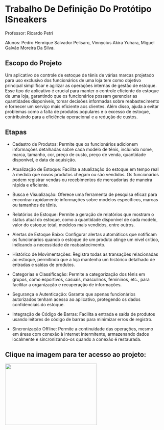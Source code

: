 <h1> Trabalho De Definição Do Protótipo ISneakers</h1>

Professor: Ricardo Petri

Alunos: Pedro Henrique Salvador Pelisaro, Vinnycius Akira Yuhara, Miguel Galvão Moreira Da Silva.

<h2> Escopo do Projeto</h2>
Um aplicativo de controle de estoque de tênis de várias marcas projetado para uso exclusivo dos funcionários de uma loja tem como objetivo principal simplificar e agilizar as operações internas de gestão de estoque. Esse tipo de aplicativo é crucial para manter o controle eficiente do estoque de uma loja, garantindo que os funcionários possam gerenciar as quantidades disponíveis, tomar decisões informadas sobre reabastecimento e fornecer um serviço mais eficiente aos clientes. Além disso, ajuda a evitar problemas como a falta de produtos populares e o excesso de estoque, contribuindo para a eficiência operacional e a redução de custos.

<h2> Etapas</h2>

- Cadastro de Produtos: Permite que os funcionários adicionem informações detalhadas sobre cada modelo de tênis, incluindo nome, marca, tamanho, cor, preço de custo, preço de venda, quantidade disponível, e data de aquisição.

- Atualização de Estoque: Facilita a atualização do estoque em tempo real à medida que novos produtos chegam ou são vendidos. Os funcionários podem registrar vendas ou recebimentos de mercadorias de maneira rápida e eficiente.

- Busca e Visualização: Oferece uma ferramenta de pesquisa eficaz para encontrar rapidamente informações sobre modelos específicos, marcas ou tamanhos de tênis.

- Relatórios de Estoque: Permite a geração de relatórios que mostram o status atual do estoque, como a quantidade disponível de cada modelo, valor do estoque total, modelos mais vendidos, entre outros.

- Alertas de Estoque Baixo: Configurar alertas automáticos que notificam os funcionários quando o estoque de um produto atinge um nível crítico, indicando a necessidade de reabastecimento.

- Histórico de Movimentações: Registra todas as transações relacionadas ao estoque, permitindo que a loja mantenha um histórico detalhado de entradas e saídas de produtos.

- Categorias e Classificação: Permite a categorização dos tênis em grupos, como esportivos, casuais, masculinos, femininos, etc., para facilitar a organização e recuperação de informações.

- Segurança e Autenticação: Garante que apenas funcionários autorizados tenham acesso ao aplicativo, protegendo os dados confidenciais do estoque.

- Integração de Código de Barras: Facilita a entrada e saída de produtos usando leitores de código de barras para minimizar erros de registro.

- Sincronização Offline: Permite a continuidade das operações, mesmo em áreas com conexão à internet intermitente, armazenando dados localmente e sincronizando-os quando a conexão é restaurada.


<h2> Clique na imagem para ter acesso ao projeto:</h2>
<a href="https://www.youtube.com/watch?v=78AuzBKcoyM"> <img src="https://cdn.discordapp.com/attachments/1081703389819306036/1161785724169895946/image.png?ex=65399045&is=65271b45&hm=8858dcb3995401cf56b3525c69178898bc594ef33b966fb76e3ce3a1ebf6d457&" width=300 height=200 ></a>











